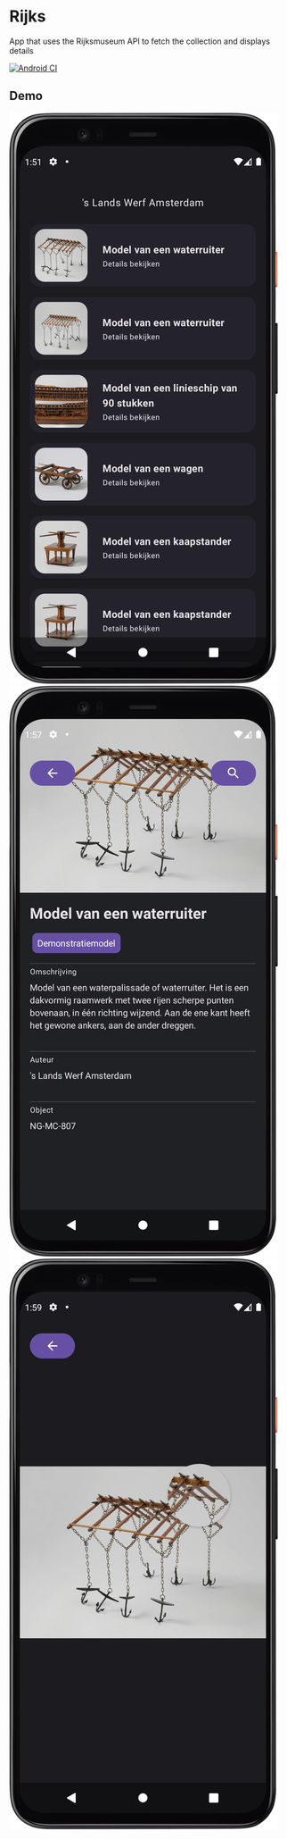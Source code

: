 # Rijks

App that uses the Rijksmuseum API to fetch the collection and displays details

[![Android CI](https://github.com/Runman44/Rijks/actions/workflows/ci.yml/badge.svg?branch=main)](https://github.com/Runman44/Rijks/actions/workflows/ci.yml)

## Demo

![Screenshot List](demo/list.png)
![Screenshot Detail](demo/detail.png)
![Screenshot Image](demo/image.png)

